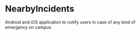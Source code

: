 # NearbyIncidents

Android and iOS application to notify users in case of any kind of emergency on campus
